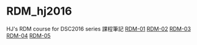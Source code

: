 # RDM_hj2016
HJ's RDM course for DSC2016 series
課程筆記
[RDM-01]
[RDM-02]
[RDM-03]
[RDM-04]
[RDM-05]


[RDM-01]: https://hjhsu.github.io/RDM_hj2016/note/RDM-01-Association-Rule.html "RDM-01 Association Rules"
[RDM-02]: https://hjhsu.github.io/RDM_hj2016/note/RDM-02-Supervised-Learning-01-Linear-Model.html "RDM-02 Linear Model"
[RDM-03]: https://hjhsu.github.io/RDM_hj2016/note/RDM-03-Supervised-Learning-02-Generalized-Linear-Model.html "RDM-03 Generalized Linear Model"
[RDM-04]: https://hjhsu.github.io/RDM_hj2016/note/RDM-04-Unsupervised-Learning-01-Clustering.html "RDM-04 Clustering"
[RDM-05]: https://hjhsu.github.io/RDM_hj2016/note/RDM-05-Unsupervised-Learning-02-Clustering.html "RDM-05 Classification"


